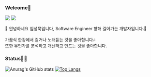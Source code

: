 
<!--
**mookseong/mookseong** is a ✨ _special_ ✨ repository because its `README.md` (this file) appears on your GitHub profile.

Here are some ideas to get you started:

- 🔭 I’m currently working on ...
- 🌱 I’m currently learning ...
- 👯 I’m looking to collaborate on ...
- 🤔 I’m looking for help with ...
- 💬 Ask me about ...
- 📫 How to reach me: ...
- 😄 Pronouns: ...
- ⚡ Fun fact: ...
-->

### Welcome👋
<p>
  <a href="https://mookseong.tistory.com/" target="_blank"><img src="https://img.shields.io/badge/tistory-eb531f?style=flat-square&logo=Tistory&logoColor=white"/></a>
<!--   <a href="https://mookseong.notion.site/9a1a2e7072444d92a40ffaf350f7d78d?pvs=4" target="_blank"><img src="https://img.shields.io/badge/notion-000000?style=flat-square&logo=notion&logoColor=white"/></a> -->
  <a href="mailto:kmkook12312@gmail.com" target="_blank"><img src="https://img.shields.io/badge/kmkook12312@gmail.com-EA4335?style=flat-square&logo=Gmail&logoColor=white"/></a>
</p>

<p>
  👋&nbsp;안녕하세요 임성묵입니다, Software Engineer 향해 걸어가는 개발자입니다.🚀<br/><br/>
가끔식 한강에서 걷거나 노래듣는 것을 좋아합니다🎶<br/>
또한 무언가를 분석하고 개선하고 만드는 것을 좋아합니다.<br/>
</p>

<!--
#### Platforms & Languages
![Android](https://img.shields.io/badge/Android-3DDC84?style=flat-square&logo=android&logoColor=white) ![Spring](https://img.shields.io/badge/spring-%236DB33F.svg?style=flat-square&logo=spring&logoColor=white) ![NodeJS](https://img.shields.io/badge/node.js-6DA55F?style=flat-square&logo=node.js&logoColor=white)

![Kotlin](https://img.shields.io/badge/kotlin-%237F52FF.svg?style=flat-square&logo=kotlin&logoColor=white) ![Java](https://img.shields.io/badge/java-%23ED8B00.svg?style=flat-square&logo=openjdk&logoColor=white) ![csharp](https://img.shields.io/badge/csharp-00599C?style=flat-square&logo=csharp&logoColor=white) ![JavaScript](https://img.shields.io/badge/javascript-%23323330.svg?style=flat-square&logo=javascript&logoColor=%23F7DF1E) ![HTML5](https://img.shields.io/badge/html5-%23E34F26.svg?style=flat-square&logo=html5&logoColor=white)

![Rocky Linux](https://img.shields.io/badge/-Rocky%20Linux-%2310B981?style=flat-square&logo=rockylinux&logoColor=white) ![Proxmox](https://img.shields.io/badge/proxmox-E57000?style=flat-square&logo=proxmox&logoColor=white) ![Red Hat](https://img.shields.io/badge/Red%20Hat-EE0000?style=flat-square&logo=redhat&logoColor=white)  ![Cent OS](https://img.shields.io/badge/cent%20os-002260?style=flat-square&logo=centos&logoColor=F0F0F0) ![Opnsense](https://img.shields.io/badge/opnsense-D94F00?style=flat-square&logo=opnsense&logoColor=white)  
-->

### Status🧑‍💻
![Anurag's GitHub stats](https://github-readme-stats.vercel.app/api?username=mookseong&show_icons=true&hide=issues) [![Top Langs](https://github-readme-stats.vercel.app/api/top-langs/?username=mookseong&langs_count=10&layout=compact)](https://github.com/mookseong/mookseong)


